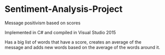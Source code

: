 # Sentiment-Analysis-Project
Message positivism based on scores

Implemented in C# and compiled in Visual Studio 2015

Has a big list of words that have a score, creates an average of the message and adds new words based on the average of the words around it.
